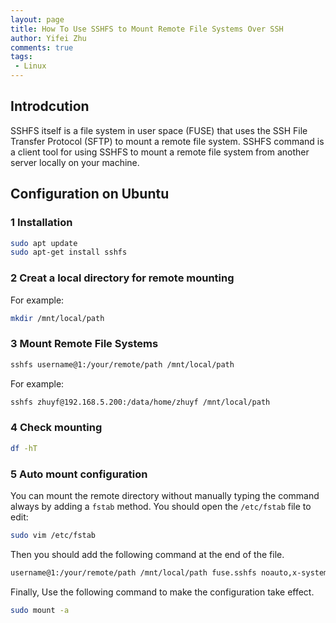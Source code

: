 ```yaml
---
layout: page
title: How To Use SSHFS to Mount Remote File Systems Over SSH
author: Yifei Zhu
comments: true
tags:
 - Linux
---
```

## Introdcution
SSHFS itself is a file system in user space (FUSE) that uses the SSH File Transfer Protocol (SFTP) to mount a remote file system.
SSHFS command is a client tool for using SSHFS to mount a remote file system from another server locally on your machine.

## Configuration on Ubuntu
### 1 Installation
```Bash
sudo apt update
sudo apt-get install sshfs
```
### 2 Creat a local directory for remote mounting
For example:
```Bash
mkdir /mnt/local/path
```
### 3 Mount Remote File Systems
```Bash
sshfs username@1:/your/remote/path /mnt/local/path
```
For example:
```Bash
sshfs zhuyf@192.168.5.200:/data/home/zhuyf /mnt/local/path
```

### 4 Check mounting
```Bash
df -hT 
```

### 5 Auto mount configuration
You can mount the remote directory without manually typing the command always by adding a `fstab` method.
You should open the `/etc/fstab` file to edit:
```bash
sudo vim /etc/fstab
```
Then you should add the following command at the end of the file.
```bash
username@1:/your/remote/path /mnt/local/path fuse.sshfs noauto,x-systemd.automount,_netdev,IdentityFile=/home/name/.ssh/id_rsa,allow_other,reconnec
```
Finally, Use the following command to make the configuration take effect.

```Bash
sudo mount -a
```
